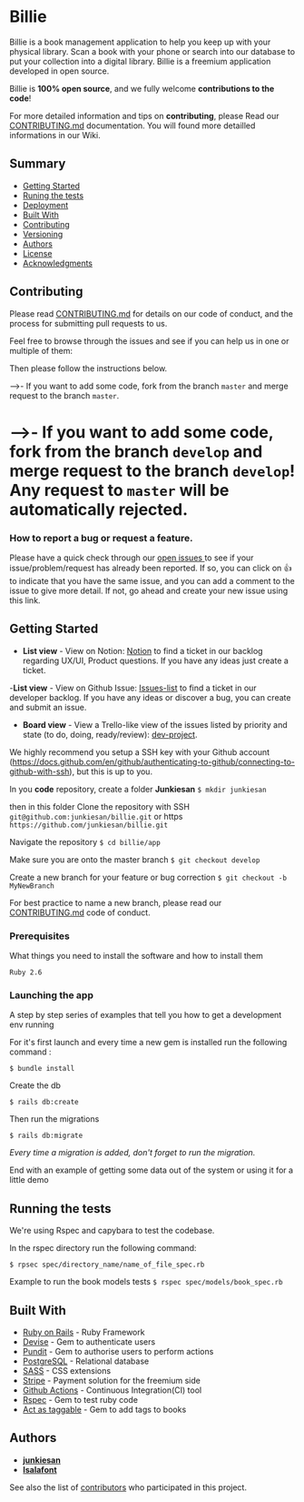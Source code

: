 # Billie

Billie is a book management application to help you keep up with your physical library.
Scan a book with your phone or search into our database to put your collection into a digital library.
Billie is a freemium application developed in open source.

Billie is **100% open source**, and we fully welcome **contributions to the code**!

For more detailed information and tips on **contributing**, please Read our [CONTRIBUTING.md](CONTRIBUTING.md) documentation.
You will found more detailled informations in our Wiki.

## Summary

- [Getting Started](#getting-started)
- [Runing the tests](#running-the-tests)
- [Deployment](#deployment)
- [Built With](#built-with)
- [Contributing](#contributing)
- [Versioning](#versioning)
- [Authors](#authors)
- [License](#license)
- [Acknowledgments](#acknowledgments)

## Contributing

Please read [CONTRIBUTING.md](CONTRIBUTING.md) for details on our code
of conduct, and the process for submitting pull requests to us.

Feel free to browse through the issues and see if you can help us in one or multiple of them:

Then please follow the instructions below.

-->- If you want to add some code, fork from the branch `master` and merge request to the branch `master`.

# -->- If you want to add some code, fork from the branch `develop` and merge request to the branch `develop`! Any request to `master` will be automatically rejected.

### How to report a bug or request a feature.

Please have a quick check through our [open issues ](https://github.com/junkiesan/billie/issues) to see if your issue/problem/request has already been reported.
If so, you can click on 👍 to indicate that you have the same issue, and you can add a comment to the issue to give more detail. If not, go ahead and create your new issue using this link.

## Getting Started

- **List view** - View on Notion: [Notion](https://www.notion.so/Billie-67df0c1838604414b76cbf8a6023c29e) to find a ticket in our backlog regarding UX/UI, Product questions. If you have any ideas just create a ticket.

-**List view** - View on Github Issue: [Issues-list](https://github.com/junkiesan/billie/issues) to find a ticket in our developer backlog. If you have any ideas or discover a bug, you can create and submit an issue.

- **Board view** - View a Trello-like view of the issues listed by priority and state (to do, doing, ready/review): [dev-project](https://github.com/junkiesan/billie/projects/1).

We highly recommend you setup a SSH key with your Github account (https://docs.github.com/en/github/authenticating-to-github/connecting-to-github-with-ssh), but this is up to you.

In you **code** repository, create a folder **Junkiesan**
`$ mkdir junkiesan`

then in this folder Clone the repository with SSH `git@github.com:junkiesan/billie.git` or https `https://github.com/junkiesan/billie.git`

Navigate the repository
`$ cd billie/app`

Make sure you are onto the master branch
`$ git checkout develop`

Create a new branch for your feature or bug correction
`$ git checkout -b MyNewBranch`

For best practice to name a new branch, please read our [CONTRIBUTING.md](CONTRIBUTING.md) code of conduct.

### Prerequisites

What things you need to install the software and how to install them

    Ruby 2.6

### Launching the app

A step by step series of examples that tell you how to get a development
env running

For it's first launch and every time a new gem is installed run the following command :

    $ bundle install

Create the db

    $ rails db:create

Then run the migrations

    $ rails db:migrate

_Every time a migration is added, don't forget to run the migration._

End with an example of getting some data out of the system or using it
for a little demo

## Running the tests

We're using Rspec and capybara to test the codebase.

In the rspec directory run the following command:

`$ rpsec spec/directory_name/name_of_file_spec.rb`

Example to run the book models tests
`$ rspec spec/models/book_spec.rb`

<!-- ### Break down into end to end tests

Explain what these tests test and why

    Give an example

### And coding style tests

Explain what these tests test and why

    Give an example

## Deployment

Billie is deployed with Heroku -->

## Built With

- [Ruby on Rails](https://rubyonrails.org/) - Ruby Framework
- [Devise](https://github.com/heartcombo/devise) - Gem to authenticate users
- [Pundit](https://github.com/varvet/pundit) - Gem to authorise users to perform actions
- [PostgreSQL](https://www.postgresql.org/) - Relational database
- [SASS](https://sass-lang.com/) - CSS extensions
- [Stripe](https://stripe.com/fr) - Payment solution for the freemium side
- [Github Actions](https://docs.github.com/en/actions) - Continuous Integration(CI) tool
- [Rspec](https://rspec.info/) - Gem to test ruby code
- [Act as taggable](https://github.com/mbleigh/acts-as-taggable-on) - Gem to add tags to books

<!-- ## Versioning

We use [SemVer](http://semver.org/) for versioning. For the versions
available, see the [tags on this
repository](https://github.com/PurpleBooth/a-good-readme-template/tags). -->

## Authors

- [**junkiesan**](https://github.com/junkiesan)
- [**Isalafont**](https://github.com/Isalafont)

See also the list of
[contributors](https://github.com/junkiesan/billie/contributors)
who participated in this project.

<!-- ## License

This project is licensed under the [CC0 1.0 Universal](LICENSE.md)
Creative Commons License - see the [LICENSE.md](LICENSE.md) file for
details -->

<!-- ## Acknowledgments

  - Hat tip to anyone whose code was used
  - Inspiration
  - etc -->
